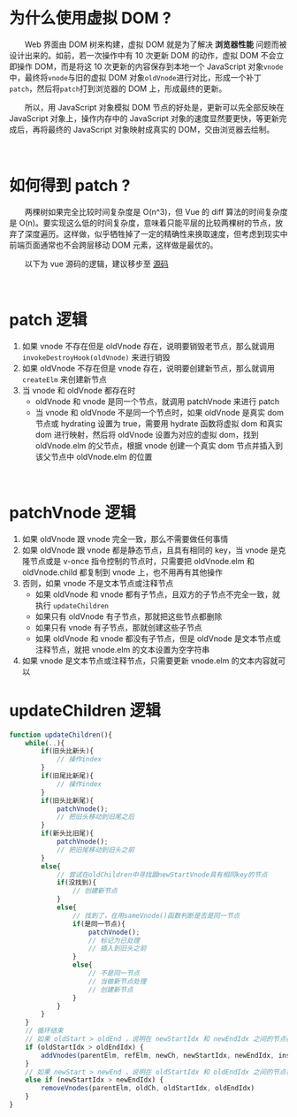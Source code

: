 # 为什么使用虚拟 DOM ?        
　　Web 界面由 DOM 树来构建，虚拟 DOM 就是为了解决 **浏览器性能** 问题而被设计出来的。如前，若一次操作中有 10 次更新 DOM 的动作，虚拟 DOM 不会立即操作 DOM，而是将这 10 次更新的内容保存到本地一个 JavaScript 对象`vnode`中，最终将`vnode`与旧的虚拟 DOM 对象`oldVnode`进行对比，形成一个补丁`patch`，然后将`patch`打到浏览器的 DOM 上，形成最终的更新。
  
　　所以，用 JavaScript 对象模拟 DOM 节点的好处是，更新可以先全部反映在 JavaScript 对象上，操作内存中的 JavaScript 对象的速度显然要更快，等更新完成后，再将最终的 JavaScript 对象映射成真实的 DOM，交由浏览器去绘制。
  
<br>

# 如何得到 patch ?
　　两棵树如果完全比较时间复杂度是 O(n^3)，但 Vue 的 diff 算法的时间复杂度是 O(n)。要实现这么低的时间复杂度，意味着只能平层的比较两棵树的节点，放弃了深度遍历。这样做，似乎牺牲掉了一定的精确性来换取速度，但考虑到现实中前端页面通常也不会跨层移动 DOM 元素，这样做是最优的。

　　以下为 vue 源码的逻辑，建议移步至 [源码](https://github.com/TanYJie/Technology-Stack/blob/master/Vue/vdom源码.md)
  
<br>

# patch 逻辑
1. 如果 vnode 不存在但是 oldVnode 存在，说明要销毁老节点，那么就调用 `invokeDestroyHook(oldVnode)` 来进行销毁
2. 如果 oldVnode 不存在但是 vnode 存在，说明要创建新节点，那么就调用 `createElm` 来创建新节点
3. 当 vnode 和 oldVnode 都存在时
   * oldVnode 和 vnode 是同一个节点，就调用 patchVnode 来进行 patch
   * 当 vnode 和 oldVnode 不是同一个节点时，如果 oldVnode 是真实 dom 节点或 hydrating 设置为 true，需要用 hydrate 函数将虚拟 dom 和真实 dom 进行映射，然后将 oldVnode 设置为对应的虚拟 dom，找到 oldVnode.elm 的父节点，根据 vnode 创建一个真实 dom 节点并插入到该父节点中 oldVnode.elm 的位置
     
<br>

# patchVnode 逻辑
1. 如果 oldVnode 跟 vnode 完全一致，那么不需要做任何事情
2. 如果 oldVnode 跟 vnode 都是静态节点，且具有相同的 key，当 vnode 是克隆节点或是 v-once 指令控制的节点时，只需要把 oldVnode.elm 和  oldVnode.child 都复制到 vnode 上，也不用再有其他操作
3. 否则，如果 vnode 不是文本节点或注释节点
    * 如果 oldVnode 和 vnode 都有子节点，且双方的子节点不完全一致，就执行 `updateChildren`
    * 如果只有 oldVnode 有子节点，那就把这些节点都删除
    * 如果只有 vnode 有子节点，那就创建这些子节点
    * 如果 oldVnode 和 vnode 都没有子节点，但是 oldVnode 是文本节点或注释节点，就把 vnode.elm 的文本设置为空字符串
4. 如果 vnode 是文本节点或注释节点，只需要更新 vnode.elm 的文本内容就可以
    
# updateChildren 逻辑
```javascript
function updateChildren(){
    while(..){
        if(旧头比新头){
            // 操作index
        }
        if(旧尾比新尾){
            // 操作index
        }
        if(旧头比新尾){
            patchVnode();
            // 把旧头移动到旧尾之后
        }
        if(新头比旧尾){
            patchVnode();
            // 把旧尾移动到旧头之前
        }
        else{
            // 尝试在oldChildren中寻找跟newStartVnode具有相同key的节点
            if(没找到){
                // 创建新节点 
            }
            else{
                // 找到了，在用sameVnode()函数判断是否是同一节点
                if(是同一节点){
                    patchVnode();
                    // 标记为已处理
                    // 插入到旧头之前
                }
                else{
                    // 不是同一节点
                    // 当做新节点处理
                    // 创建新节点
                }
            }
        }
    }
    // 循环结束
    // 如果 oldStart > oldEnd ，说明在 newStartIdx 和 newEndIdx 之间的节点都是新节点，直接添加
    if (oldStartIdx > oldEndIdx) {
        addVnodes(parentElm, refElm, newCh, newStartIdx, newEndIdx, insertedVnodeQueue)
    } 
    // 如果 newStart > newEnd ，说明在 oldStartIdx 和 oldEndIdx 之间的节点在新 dom 中不存在，直接删除
    else if (newStartIdx > newEndIdx) {
        removeVnodes(parentElm, oldCh, oldStartIdx, oldEndIdx)
    }
}
```
